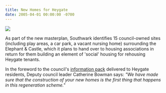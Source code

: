 ```yaml
---
title: New Homes for Heygate
date: 2005-04-01 00:00:00 -0700
---
```

![](http://betterelephant.github.io/images/newhomesforheygate.jpg)

As part of the new masterplan, Southwark identifies 15 council-owned sites (including play areas, a car park, a vacant nursing home) surrounding the Elephant & Castle, which it plans to hand over to housing associations in return for them building an element of 'social' housing for rehousing Heygate tenants.

In the foreword to the council's [information pack](http://betterelephant.github.com/images/new_homes_for_heygate.pdf) delivered to Heygate residents, Deputy council leader Catherine Bowman says: _"We have made sure that the construction of your new homes is the first thing that happens in this regeneration scheme."_
